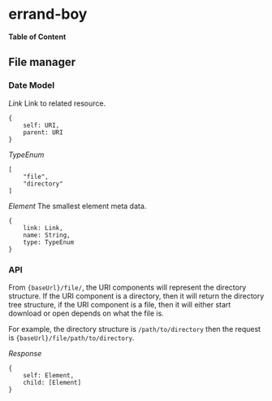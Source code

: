 # errand-boy

**Table of Content**

## File manager

### Date Model

*Link*
Link to related resource.
```
{
    self: URI,
    parent: URI
}
```

*TypeEnum*
```
[
    "file",
    "directory"
]
```


*Element*
The smallest element meta data. 
```
{
    link: Link,
    name: String,
    type: TypeEnum
}
```

### API

From ```{baseUrl}/file/```, the URI components will represent the directory structure. If the URI component is a directory, then it will return the directory tree structure, if the URI component is a file, then it will either start download or open depends on what the file is. 

For example, the directory structure is ```/path/to/directory``` then the request is ```{baseUrl}/file/path/to/directory```. 

*Response*
```
{
    self: Element,
    child: [Element]
}
```

